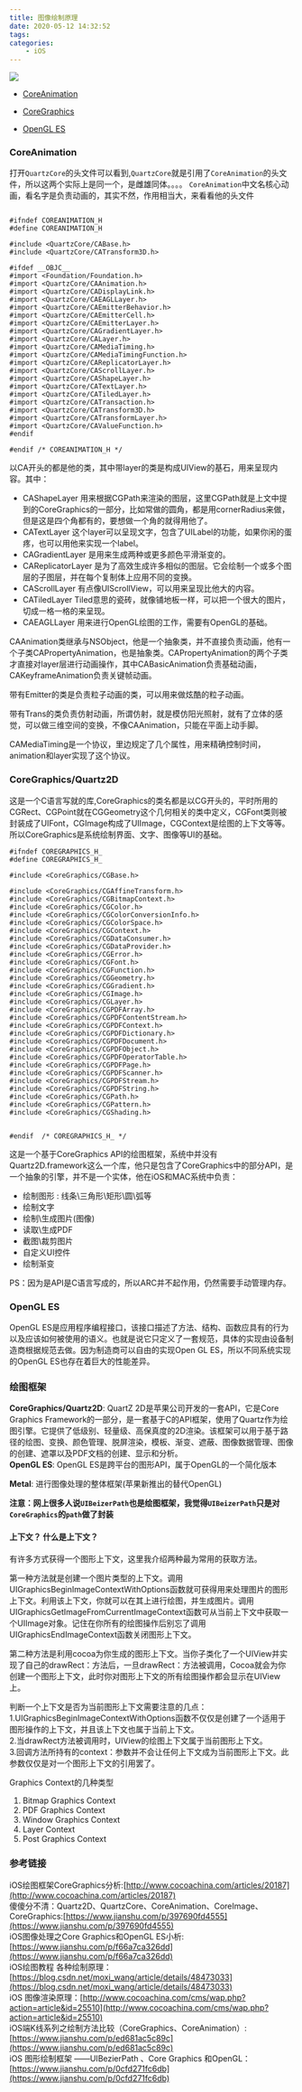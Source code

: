```yaml
---
title: 图像绘制原理
date: 2020-05-12 14:32:52
tags:
categories:
	- iOS
---
```


![](draw_1.png)

+ [CoreAnimation]()

+ [CoreGraphics]()    

+ [OpenGL ES]() 

### CoreAnimation

打开`QuartzCore`的头文件可以看到,`QuartzCore`就是引用了`CoreAnimation`的头文件，所以这两个实际上是同一个，是雌雄同体。。。。
`CoreAnimation`中文名核心动画，看名字是负责动画的，其实不然，作用相当大，来看看他的头文件

```objc

#ifndef COREANIMATION_H
#define COREANIMATION_H

#include <QuartzCore/CABase.h>
#include <QuartzCore/CATransform3D.h>

#ifdef __OBJC__
#import <Foundation/Foundation.h>
#import <QuartzCore/CAAnimation.h>
#import <QuartzCore/CADisplayLink.h>
#import <QuartzCore/CAEAGLLayer.h>
#import <QuartzCore/CAEmitterBehavior.h>
#import <QuartzCore/CAEmitterCell.h>
#import <QuartzCore/CAEmitterLayer.h>
#import <QuartzCore/CAGradientLayer.h>
#import <QuartzCore/CALayer.h>
#import <QuartzCore/CAMediaTiming.h>
#import <QuartzCore/CAMediaTimingFunction.h>
#import <QuartzCore/CAReplicatorLayer.h>
#import <QuartzCore/CAScrollLayer.h>
#import <QuartzCore/CAShapeLayer.h>
#import <QuartzCore/CATextLayer.h>
#import <QuartzCore/CATiledLayer.h>
#import <QuartzCore/CATransaction.h>
#import <QuartzCore/CATransform3D.h>
#import <QuartzCore/CATransformLayer.h>
#import <QuartzCore/CAValueFunction.h>
#endif

#endif /* COREANIMATION_H */
```

以CA开头的都是他的类，其中带layer的类是构成UIView的基石，用来呈现内容。其中：

- CAShapeLayer
  用来根据CGPath来渲染的图层，这里CGPath就是上文中提到的CoreGraphics的一部分，比如常做的圆角，都是用cornerRadius来做，但是这是四个角都有的，要想做一个角的就得用他了。
- CATextLayer
  这个layer可以呈现文字，包含了UILabel的功能，如果你闲的蛋疼，也可以用他来实现一个label。
- CAGradientLayer
  是用来生成两种或更多颜色平滑渐变的。
- CAReplicatorLayer
  是为了高效生成许多相似的图层。它会绘制一个或多个图层的子图层，并在每个复制体上应用不同的变换。
- CAScrollLayer
  有点像UIScrollView，可以用来呈现比他大的内容。
- CATiledLayer
  Tiled意思的瓷砖，就像铺地板一样，可以把一个很大的图片，切成一格一格的来呈现。
- CAEAGLLayer
  用来进行OpenGL绘图的工作，需要有OpenGL的基础。

CAAnimation类继承与NSObject，他是一个抽象类，并不直接负责动画，他有一个子类CAPropertyAnimation，也是抽象类。CAPropertyAnimation的两个子类才直接对layer层进行动画操作，其中CABasicAnimation负责基础动画，CAKeyframeAnimation负责关键帧动画。

带有Emitter的类是负责粒子动画的类，可以用来做炫酷的粒子动画。

带有Trans的类负责仿射动画，所谓仿射，就是模仿阳光照射，就有了立体的感觉，可以做三维空间的变换，不像CAAnimation，只能在平面上动手脚。

CAMediaTiming是一个协议，里边规定了几个属性，用来精确控制时间，animation和layer实现了这个协议。

### CoreGraphics/Quartz2D

这是一个C语言写就的库,CoreGraphics的类名都是以CG开头的，平时所用的CGRect、CGPoint就在CGGeometry这个几何相关的类中定义，CGFont类则被封装成了UIFont，CGImage构成了UIImage，CGContext是绘图的上下文等等。所以CoreGraphics是系统绘制界面、文字、图像等UI的基础。

```objc
#ifndef COREGRAPHICS_H_
#define COREGRAPHICS_H_

#include <CoreGraphics/CGBase.h>

#include <CoreGraphics/CGAffineTransform.h>
#include <CoreGraphics/CGBitmapContext.h>
#include <CoreGraphics/CGColor.h>
#include <CoreGraphics/CGColorConversionInfo.h>
#include <CoreGraphics/CGColorSpace.h>
#include <CoreGraphics/CGContext.h>
#include <CoreGraphics/CGDataConsumer.h>
#include <CoreGraphics/CGDataProvider.h>
#include <CoreGraphics/CGError.h>
#include <CoreGraphics/CGFont.h>
#include <CoreGraphics/CGFunction.h>
#include <CoreGraphics/CGGeometry.h>
#include <CoreGraphics/CGGradient.h>
#include <CoreGraphics/CGImage.h>
#include <CoreGraphics/CGLayer.h>
#include <CoreGraphics/CGPDFArray.h>
#include <CoreGraphics/CGPDFContentStream.h>
#include <CoreGraphics/CGPDFContext.h>
#include <CoreGraphics/CGPDFDictionary.h>
#include <CoreGraphics/CGPDFDocument.h>
#include <CoreGraphics/CGPDFObject.h>
#include <CoreGraphics/CGPDFOperatorTable.h>
#include <CoreGraphics/CGPDFPage.h>
#include <CoreGraphics/CGPDFScanner.h>
#include <CoreGraphics/CGPDFStream.h>
#include <CoreGraphics/CGPDFString.h>
#include <CoreGraphics/CGPath.h>
#include <CoreGraphics/CGPattern.h>
#include <CoreGraphics/CGShading.h>


#endif  /* COREGRAPHICS_H_ */
```

这是一个基于CoreGraphics API的绘图框架，系统中并没有Quartz2D.framework这么一个库，他只是包含了CoreGraphics中的部分API，是一个抽象的引擎，并不是一个实体，他在iOS和MAC系统中负责：

- 绘制图形 : 线条\三角形\矩形\圆\弧等
- 绘制文字
- 绘制\生成图片(图像)
- 读取\生成PDF
- 截图\裁剪图片
- 自定义UI控件
- 绘制渐变

PS：因为是API是C语言写成的，所以ARC并不起作用，仍然需要手动管理内存。

### OpenGL ES 

OpenGL ES是应用程序编程接口，该接口描述了方法、结构、函数应具有的行为以及应该如何被使用的语义。也就是说它只定义了一套规范，具体的实现由设备制造商根据规范去做。因为制造商可以自由的实现Open GL ES，所以不同系统实现的OpenGL ES也存在着巨大的性能差异。

### 绘图框架
**CoreGraphics/Quartz2D**: QuartZ 2D是苹果公司开发的一套API，它是Core Graphics Framework的一部分，是一套基于C的API框架，使用了Quartz作为绘图引擎。它提供了低级别、轻量级、高保真度的2D渲染。该框架可以用于基于路径的绘图、变换、颜色管理、脱屏渲染，模板、渐变、遮蔽、图像数据管理、图像的创建、遮罩以及PDF文档的创建、显示和分析。  
**OpenGL ES**: OpenGL ES是跨平台的图形API，属于OpenGL的一个简化版本

**Metal**: 进行图像处理的整体框架(苹果新推出的替代OpenGL)

**注意：网上很多人说`UIBeizerPath`也是绘图框架，我觉得`UIBeizerPath`只是对`CoreGraphics`的`path`做了封装**

#### 上下文？ 什么是上下文？

有许多方式获得一个图形上下文，这里我介绍两种最为常用的获取方法。

第一种方法就是创建一个图片类型的上下文。调用UIGraphicsBeginImageContextWithOptions函数就可获得用来处理图片的图形上下文。利用该上下文，你就可以在其上进行绘图，并生成图片。调用UIGraphicsGetImageFromCurrentImageContext函数可从当前上下文中获取一个UIImage对象。记住在你所有的绘图操作后别忘了调用UIGraphicsEndImageContext函数关闭图形上下文。

第二种方法是利用cocoa为你生成的图形上下文。当你子类化了一个UIView并实现了自己的drawRect：方法后，一旦drawRect：方法被调用，Cocoa就会为你创建一个图形上下文，此时你对图形上下文的所有绘图操作都会显示在UIView上。

判断一个上下文是否为当前图形上下文需要注意的几点：  
1.UIGraphicsBeginImageContextWithOptions函数不仅仅是创建了一个适用于图形操作的上下文，并且该上下文也属于当前上下文。  
2.当drawRect方法被调用时，UIView的绘图上下文属于当前图形上下文。  
3.回调方法所持有的context：参数并不会让任何上下文成为当前图形上下文。此参数仅仅是对一个图形上下文的引用罢了。    

Graphics Context的几种类型

1. Bitmap Graphics Context  
2. PDF Graphics Context  
3. Window Graphics Context  
4. Layer Context  
5. Post Graphics Context  

### 参考链接
iOS绘图框架CoreGraphics分析:[http://www.cocoachina.com/articles/20187](http://www.cocoachina.com/articles/20187)  
傻傻分不清：Quartz2D、QuartzCore、CoreAnimation、CoreImage、CoreGraphics:[https://www.jianshu.com/p/397690fd4555](https://www.jianshu.com/p/397690fd4555)  
iOS图像处理之Core Graphics和OpenGL ES小析:[https://www.jianshu.com/p/f66a7ca326dd](https://www.jianshu.com/p/f66a7ca326dd)  
iOS绘图教程 各种绘制原理：[https://blog.csdn.net/moxi_wang/article/details/48473033](https://blog.csdn.net/moxi_wang/article/details/48473033)  
iOS 图像渲染原理：[http://www.cocoachina.com/cms/wap.php?action=article&id=25510](http://www.cocoachina.com/cms/wap.php?action=article&id=25510)  
iOS端K线系列之绘制方法比较（CoreGraphics、CoreAnimation）:[https://www.jianshu.com/p/ed681ac5c89c](https://www.jianshu.com/p/ed681ac5c89c)  
iOS 图形绘制框架 ——UIBezierPath 、Core Graphics 和OpenGL：[https://www.jianshu.com/p/0cfd271fc6db](https://www.jianshu.com/p/0cfd271fc6db)
